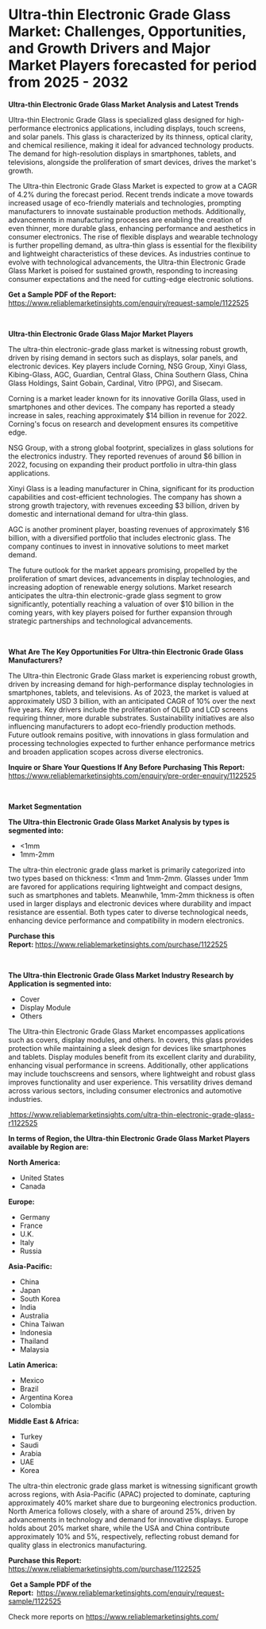 <p><h1>Ultra-thin Electronic Grade Glass Market: Challenges, Opportunities, and Growth Drivers and Major Market Players forecasted for period from 2025 - 2032</h1></p><p><strong>Ultra-thin Electronic Grade Glass Market Analysis and Latest Trends</strong></p>
<p><p>Ultra-thin Electronic Grade Glass is specialized glass designed for high-performance electronics applications, including displays, touch screens, and solar panels. This glass is characterized by its thinness, optical clarity, and chemical resilience, making it ideal for advanced technology products. The demand for high-resolution displays in smartphones, tablets, and televisions, alongside the proliferation of smart devices, drives the market's growth.</p><p>The Ultra-thin Electronic Grade Glass Market is expected to grow at a CAGR of 4.2% during the forecast period. Recent trends indicate a move towards increased usage of eco-friendly materials and technologies, prompting manufacturers to innovate sustainable production methods. Additionally, advancements in manufacturing processes are enabling the creation of even thinner, more durable glass, enhancing performance and aesthetics in consumer electronics. The rise of flexible displays and wearable technology is further propelling demand, as ultra-thin glass is essential for the flexibility and lightweight characteristics of these devices. As industries continue to evolve with technological advancements, the Ultra-thin Electronic Grade Glass Market is poised for sustained growth, responding to increasing consumer expectations and the need for cutting-edge electronic solutions.</p></p>
<p><strong>Get a Sample PDF of the Report:&nbsp;</strong> <a href="https://www.reliablemarketinsights.com/enquiry/request-sample/1122525?utm_campaign=2261&utm_medium=2&utm_source=Github&utm_content=ia&utm_term=05022025&utm_id=ultra-thin-electronic-grade-glass">https://www.reliablemarketinsights.com/enquiry/request-sample/1122525</a></p>
<p>&nbsp;</p>
<p><strong>Ultra-thin Electronic Grade Glass Major Market Players</strong></p>
<p><p>The ultra-thin electronic-grade glass market is witnessing robust growth, driven by rising demand in sectors such as displays, solar panels, and electronic devices. Key players include Corning, NSG Group, Xinyi Glass, Kibing-Glass, AGC, Guardian, Central Glass, China Southern Glass, China Glass Holdings, Saint Gobain, Cardinal, Vitro (PPG), and Sisecam.</p><p>Corning is a market leader known for its innovative Gorilla Glass, used in smartphones and other devices. The company has reported a steady increase in sales, reaching approximately $14 billion in revenue for 2022. Corning's focus on research and development ensures its competitive edge.</p><p>NSG Group, with a strong global footprint, specializes in glass solutions for the electronics industry. They reported revenues of around $6 billion in 2022, focusing on expanding their product portfolio in ultra-thin glass applications.</p><p>Xinyi Glass is a leading manufacturer in China, significant for its production capabilities and cost-efficient technologies. The company has shown a strong growth trajectory, with revenues exceeding $3 billion, driven by domestic and international demand for ultra-thin glass.</p><p>AGC is another prominent player, boasting revenues of approximately $16 billion, with a diversified portfolio that includes electronic glass. The company continues to invest in innovative solutions to meet market demand.</p><p>The future outlook for the market appears promising, propelled by the proliferation of smart devices, advancements in display technologies, and increasing adoption of renewable energy solutions. Market research anticipates the ultra-thin electronic-grade glass segment to grow significantly, potentially reaching a valuation of over $10 billion in the coming years, with key players poised for further expansion through strategic partnerships and technological advancements.</p></p>
<p>&nbsp;</p>
<p><strong>What Are The Key Opportunities For Ultra-thin Electronic Grade Glass Manufacturers?</strong></p>
<p><p>The Ultra-thin Electronic Grade Glass market is experiencing robust growth, driven by increasing demand for high-performance display technologies in smartphones, tablets, and televisions. As of 2023, the market is valued at approximately USD 3 billion, with an anticipated CAGR of 10% over the next five years. Key drivers include the proliferation of OLED and LCD screens requiring thinner, more durable substrates. Sustainability initiatives are also influencing manufacturers to adopt eco-friendly production methods. Future outlook remains positive, with innovations in glass formulation and processing technologies expected to further enhance performance metrics and broaden application scopes across diverse electronics.</p></p>
<p><strong>Inquire or Share Your Questions If Any Before Purchasing This Report:</strong> <a href="https://www.reliablemarketinsights.com/enquiry/pre-order-enquiry/1122525?utm_campaign=2261&utm_medium=2&utm_source=Github&utm_content=ia&utm_term=05022025&utm_id=ultra-thin-electronic-grade-glass">https://www.reliablemarketinsights.com/enquiry/pre-order-enquiry/1122525</a></p>
<p>&nbsp;</p>
<p><strong>Market Segmentation</strong></p>
<p><strong>The Ultra-thin Electronic Grade Glass Market Analysis by types is segmented into:</strong></p>
<p><ul><li><1mm</li><li>1mm-2mm</li></ul></p>
<p><p>The ultra-thin electronic grade glass market is primarily categorized into two types based on thickness: <1mm and 1mm-2mm. Glasses under 1mm are favored for applications requiring lightweight and compact designs, such as smartphones and tablets. Meanwhile, 1mm-2mm thickness is often used in larger displays and electronic devices where durability and impact resistance are essential. Both types cater to diverse technological needs, enhancing device performance and compatibility in modern electronics.</p></p>
<p><strong>Purchase this Report:&nbsp;</strong><a href="https://www.reliablemarketinsights.com/purchase/1122525?utm_campaign=2261&utm_medium=2&utm_source=Github&utm_content=ia&utm_term=05022025&utm_id=ultra-thin-electronic-grade-glass">https://www.reliablemarketinsights.com/purchase/1122525</a></p>
<p>&nbsp;</p>
<p><strong>The Ultra-thin Electronic Grade Glass Market Industry Research by Application is segmented into:</strong></p>
<p><ul><li>Cover</li><li>Display Module</li><li>Others</li></ul></p>
<p><p>The Ultra-thin Electronic Grade Glass Market encompasses applications such as covers, display modules, and others. In covers, this glass provides protection while maintaining a sleek design for devices like smartphones and tablets. Display modules benefit from its excellent clarity and durability, enhancing visual performance in screens. Additionally, other applications may include touchscreens and sensors, where lightweight and robust glass improves functionality and user experience. This versatility drives demand across various sectors, including consumer electronics and automotive industries.</p></p>
<p><a href="https://www.reliablemarketinsights.com/ultra-thin-electronic-grade-glass-r1122525?utm_campaign=2261&utm_medium=2&utm_source=Github&utm_content=ia&utm_term=05022025&utm_id=ultra-thin-electronic-grade-glass">&nbsp;https://www.reliablemarketinsights.com/ultra-thin-electronic-grade-glass-r1122525</a></p>
<p><strong>In terms of Region, the Ultra-thin Electronic Grade Glass Market Players available by Region are:</strong></p>
<p>
    <p> <strong> North America: </strong>
        <ul>
            <li>United States</li>
            <li>Canada</li>
        </ul>
        </p> 
    <p> <strong> Europe: </strong>
        <ul>
            <li>Germany</li>
            <li>France</li>
            <li>U.K.</li>
            <li>Italy</li>
            <li>Russia</li>
        </ul>
        </p> 
    <p> <strong> Asia-Pacific: </strong>
        <ul>
            <li>China</li>
            <li>Japan</li>
            <li>South Korea</li>
            <li>India</li>
            <li>Australia</li>
            <li>China Taiwan</li>
            <li>Indonesia</li>
            <li>Thailand</li>
            <li>Malaysia</li>
        </ul>
        </p> 
    <p> <strong> Latin America: </strong>
        <ul>
            <li>Mexico</li>
            <li>Brazil</li>
            <li>Argentina Korea</li>
            <li>Colombia</li>
        </ul>
        </p> 
    <p> <strong> Middle East & Africa: </strong>
        <ul>
            <li>Turkey</li>
            <li>Saudi</li>
            <li>Arabia</li>
            <li>UAE</li>
            <li>Korea</li>
        </ul>
    </p>
    </p>
<p><p>The ultra-thin electronic grade glass market is witnessing significant growth across regions, with Asia-Pacific (APAC) projected to dominate, capturing approximately 40% market share due to burgeoning electronics production. North America follows closely, with a share of around 25%, driven by advancements in technology and demand for innovative displays. Europe holds about 20% market share, while the USA and China contribute approximately 10% and 5%, respectively, reflecting robust demand for quality glass in electronics manufacturing.</p></p>
<p><strong>Purchase this Report: </strong><a href="https://www.reliablemarketinsights.com/purchase/1122525?utm_campaign=2261&utm_medium=2&utm_source=Github&utm_content=ia&utm_term=05022025&utm_id=ultra-thin-electronic-grade-glass">https://www.reliablemarketinsights.com/purchase/1122525</a></p>
<p>&nbsp;<strong>Get a Sample PDF of the Report:&nbsp;&nbsp;</strong><a href="https://www.reliablemarketinsights.com/enquiry/request-sample/1122525?utm_campaign=2261&utm_medium=2&utm_source=Github&utm_content=ia&utm_term=05022025&utm_id=ultra-thin-electronic-grade-glass">https://www.reliablemarketinsights.com/enquiry/request-sample/1122525</a></p>
<p><strong></strong></p>
<p>Check more reports on <a href="https://www.reliablemarketinsights.com/?utm_campaign=2261&utm_medium=2&utm_source=Github&utm_content=ia&utm_term=05022025&utm_id=ultra-thin-electronic-grade-glass">https://www.reliablemarketinsights.com/</a></p>